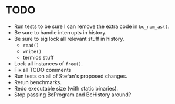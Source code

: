 # TODO

* Run tests to be sure I can remove the extra code in `bc_num_as()`.
* Be sure to handle interrupts in history.
* Be sure to sig lock all relevant stuff in history.
	* `read()`
	* `write()`
	* termios stuff
* Lock all instances of `free()`.
* Fix all TODO comments
* Run tests on all of Stefan's proposed changes.
* Rerun benchmarks.
* Redo executable size (with static binaries).
* Stop passing BcProgram and BcHistory around?
